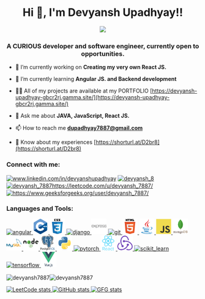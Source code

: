 <h1 align="center">Hi 👋, I'm Devyansh Upadhyay!!</h1>
<p align="center">
  <img width="800em" src="https://readme-typing-svg.herokuapp.com?color=E22FE4&width=380&height=28&lines=Emerging+Software+Engineer...;Frontend+Development+Enthusiast...;AI+Innovator...;Data+Science+Enthusiast...;Problem+Solver...;Nice+To+Meet+You+....&center=true" />
</p>
<h3 align="center">A CURIOUS developer and software engineer, currently open to opportunities.</h3>

- 🔭 I’m currently working on **Creating my very own React JS.**

- 🌱 I’m currently learning **Angular JS. and Backend development**

- 👨‍💻 All of my projects are available at  my PORTFOLIO [https://devyansh-upadhyay-gbcr2rj.gamma.site/](https://devyansh-upadhyay-gbcr2rj.gamma.site/)

- 💬 Ask me about **JAVA, JavaScript, React JS.**

- 📫 How to reach me **dupadhyay7887@gmail.com**

- 📄 Know about my experiences [https://shorturl.at/D2br8](https://shorturl.at/D2br8)

<h3 align="left">Connect with me:</h3>
<p align="left">
<a href="https://linkedin.com/in/www.linkedin.com/in/devyanshupadhyay" target="blank"><img align="center" src="https://raw.githubusercontent.com/rahuldkjain/github-profile-readme-generator/master/src/images/icons/Social/linked-in-alt.svg" alt="www.linkedin.com/in/devyanshupadhyay" height="30" width="40" /></a>
<a href="https://instagram.com/devyansh_8" target="blank"><img align="center" src="https://raw.githubusercontent.com/rahuldkjain/github-profile-readme-generator/master/src/images/icons/Social/instagram.svg" alt="devyansh_8" height="30" width="40" /></a>
<a href="https://www.leetcode.com/devyansh_7887https://leetcode.com/u/devyansh_7887/" target="blank"><img align="center" src="https://raw.githubusercontent.com/rahuldkjain/github-profile-readme-generator/master/src/images/icons/Social/leet-code.svg" alt="devyansh_7887https://leetcode.com/u/devyansh_7887/" height="30" width="40" /></a>
<a href="https://auth.geeksforgeeks.org/user/https://www.geeksforgeeks.org/user/devyansh_7887/" target="blank"><img align="center" src="https://raw.githubusercontent.com/rahuldkjain/github-profile-readme-generator/master/src/images/icons/Social/geeks-for-geeks.svg" alt="https://www.geeksforgeeks.org/user/devyansh_7887/" height="30" width="40" /></a>
</p>

<h3 align="left">Languages and Tools:</h3>
<p align="left"> <a href="https://angular.io" target="_blank" rel="noreferrer"> <img src="https://angular.io/assets/images/logos/angular/angular.svg" alt="angular" width="40" height="40"/> </a> <a href="https://www.w3schools.com/cpp/" target="_blank" rel="noreferrer"> <img src="https://raw.githubusercontent.com/devicons/devicon/master/icons/cplusplus/cplusplus-original.svg" alt="cplusplus" width="40" height="40"/> </a> <a href="https://www.w3schools.com/css/" target="_blank" rel="noreferrer"> <img src="https://raw.githubusercontent.com/devicons/devicon/master/icons/css3/css3-original-wordmark.svg" alt="css3" width="40" height="40"/> </a> <a href="https://www.djangoproject.com/" target="_blank" rel="noreferrer"> <img src="https://cdn.worldvectorlogo.com/logos/django.svg" alt="django" width="40" height="40"/> </a> <a href="https://expressjs.com" target="_blank" rel="noreferrer"> <img src="https://raw.githubusercontent.com/devicons/devicon/master/icons/express/express-original-wordmark.svg" alt="express" width="40" height="40"/> </a> <a href="https://git-scm.com/" target="_blank" rel="noreferrer"> <img src="https://www.vectorlogo.zone/logos/git-scm/git-scm-icon.svg" alt="git" width="40" height="40"/> </a> <a href="https://www.w3.org/html/" target="_blank" rel="noreferrer"> <img src="https://raw.githubusercontent.com/devicons/devicon/master/icons/html5/html5-original-wordmark.svg" alt="html5" width="40" height="40"/> </a> <a href="https://www.java.com" target="_blank" rel="noreferrer"> <img src="https://raw.githubusercontent.com/devicons/devicon/master/icons/java/java-original.svg" alt="java" width="40" height="40"/> </a> <a href="https://developer.mozilla.org/en-US/docs/Web/JavaScript" target="_blank" rel="noreferrer"> <img src="https://raw.githubusercontent.com/devicons/devicon/master/icons/javascript/javascript-original.svg" alt="javascript" width="40" height="40"/> </a> <a href="https://www.mongodb.com/" target="_blank" rel="noreferrer"> <img src="https://raw.githubusercontent.com/devicons/devicon/master/icons/mongodb/mongodb-original-wordmark.svg" alt="mongodb" width="40" height="40"/> </a> <a href="https://www.mysql.com/" target="_blank" rel="noreferrer"> <img src="https://raw.githubusercontent.com/devicons/devicon/master/icons/mysql/mysql-original-wordmark.svg" alt="mysql" width="40" height="40"/> </a> <a href="https://nodejs.org" target="_blank" rel="noreferrer"> <img src="https://raw.githubusercontent.com/devicons/devicon/master/icons/nodejs/nodejs-original-wordmark.svg" alt="nodejs" width="40" height="40"/> </a> <a href="https://www.postgresql.org" target="_blank" rel="noreferrer"> <img src="https://raw.githubusercontent.com/devicons/devicon/master/icons/postgresql/postgresql-original-wordmark.svg" alt="postgresql" width="40" height="40"/> </a> <a href="https://www.python.org" target="_blank" rel="noreferrer"> <img src="https://raw.githubusercontent.com/devicons/devicon/master/icons/python/python-original.svg" alt="python" width="40" height="40"/> </a> <a href="https://pytorch.org/" target="_blank" rel="noreferrer"> <img src="https://www.vectorlogo.zone/logos/pytorch/pytorch-icon.svg" alt="pytorch" width="40" height="40"/> </a> <a href="https://reactjs.org/" target="_blank" rel="noreferrer"> <img src="https://raw.githubusercontent.com/devicons/devicon/master/icons/react/react-original-wordmark.svg" alt="react" width="40" height="40"/> </a> <a href="https://redux.js.org" target="_blank" rel="noreferrer"> <img src="https://raw.githubusercontent.com/devicons/devicon/master/icons/redux/redux-original.svg" alt="redux" width="40" height="40"/> </a> <a href="https://scikit-learn.org/" target="_blank" rel="noreferrer"> <img src="https://upload.wikimedia.org/wikipedia/commons/0/05/Scikit_learn_logo_small.svg" alt="scikit_learn" width="40" height="40"/> </a> <a href="https://www.tensorflow.org" target="_blank" rel="noreferrer"> <img src="https://www.vectorlogo.zone/logos/tensorflow/tensorflow-icon.svg" alt="tensorflow" width="40" height="40"/> </a> <a href="https://vuejs.org/" target="_blank" rel="noreferrer"> <img src="https://raw.githubusercontent.com/devicons/devicon/master/icons/vuejs/vuejs-original-wordmark.svg" alt="vuejs" width="40" height="40"/> </a> </p>

<p><img  height = 150em align="center" src="https://github-readme-stats.vercel.app/api/top-langs?username=devyansh7887&show_icons=true&locale=en&layout=compact" alt="devyansh7887" /><img  height = 150em align="center" src="https://github-readme-streak-stats.herokuapp.com/?user=devyansh7887&" alt="devyansh7887" /></p>
<p>
  <!-- LeetCode Profile Card -->
  <a href="https://leetcode.com/u/Devyansh_7887/"> <img height="150em" src="https://leetcard.jacoblin.cool/Devyansh_7887?theme=dark&font=PT%20Serif&ext=contest" alt="LeetCode stats" /> </a>
  <!-- GitHub Profile Card -->
  <a href="https://github.com/devyansh7887"> <img height="150em" src="https://github-readme-stats.vercel.app/api?username=devyansh7887&show_icons=true&theme=dark" alt="GitHub stats" /> </a>
  <!-- GeeksforGeeks Profile Card -->
  <a href="https://www.geeksforgeeks.org/user/devyansh_7887/"> <img height="200em" width="800em" src="https://gfgstatscard.vercel.app/devyansh_7887" alt="GFG stats" /> </a> 
</p>

